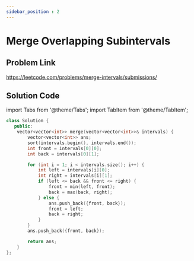 ```yaml
---
sidebar_position : 2
---
```


# Merge Overlapping Subintervals

## Problem Link
https://leetcode.com/problems/merge-intervals/submissions/

## Solution Code

import Tabs from '@theme/Tabs';
import TabItem from '@theme/TabItem';

<Tabs>
<TabItem value="cpp" label="C++">

```cpp
class Solution {
   public:
    vector<vector<int>> merge(vector<vector<int>>& intervals) {
        vector<vector<int>> ans;
        sort(intervals.begin(), intervals.end());
        int front = intervals[0][0];
        int back = intervals[0][1];

        for (int i = 1; i < intervals.size(); i++) {
            int left = intervals[i][0];
            int right = intervals[i][1];
            if (left <= back && front <= right) {
                front = min(left, front);
                back = max(back, right);
            } else {
                ans.push_back({front, back});
                front = left;
                back = right;
            }
        }
        ans.push_back({front, back});

        return ans;
    }
};
```
</TabItem>
</Tabs>

